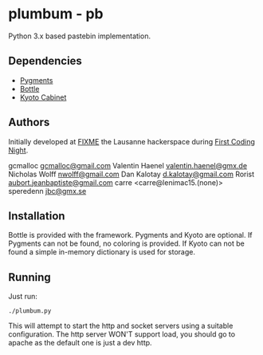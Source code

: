 # plumbum - pb

Python 3.x based pastebin implementation.

## Dependencies

* [Pygments](http://pygments.org/)
* [Bottle](http://bottlepy.org/docs/dev/)
* [Kyoto Cabinet](http://fallabs.com/kyotocabinet/)

## Authors

Initially developed at [FIXME](http://hackerspaces.org/wiki/FIXME) the Lausanne
hackerspace during [First Coding Night](https://fixme.ch/wiki/CodingNight1).

gcmalloc <gcmalloc@gmail.com>
Valentin Haenel <valentin.haenel@gmx.de>
Nicholas Wolff <nwolff@gmail.com>
Dan Kalotay <d.kalotay@gmail.com>
Rorist <aubort.jeanbaptiste@gmail.com>
carre <carre@lenimac15.(none)>
speredenn <jbc@gmx.se>

## Installation

Bottle is provided with the framework. Pygments and Kyoto are optional. If
Pygments can not be found, no coloring is provided. If Kyoto can not be found a
simple in-memory dictionary is used for storage.

## Running

Just run:

    ./plumbum.py

This will attempt to start the http and socket servers using a suitable configuration.
The http server WON'T support load, you should go to apache as the default one is just a dev http.
